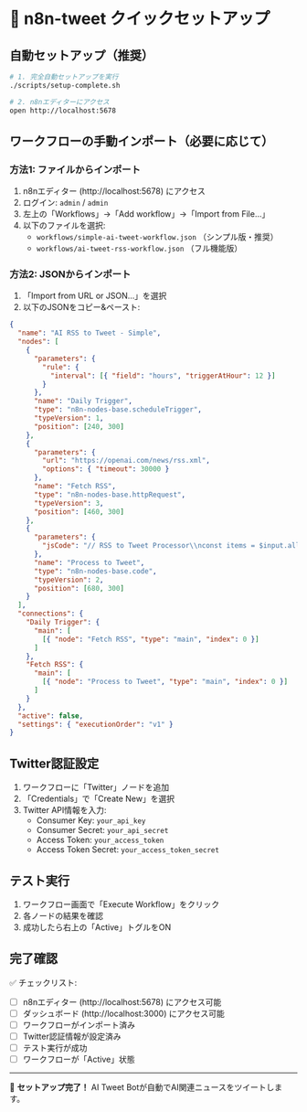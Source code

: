 # 🚀 n8n-tweet クイックセットアップ

## 自動セットアップ（推奨）

```bash
# 1. 完全自動セットアップを実行
./scripts/setup-complete.sh

# 2. n8nエディターにアクセス
open http://localhost:5678
```

## ワークフローの手動インポート（必要に応じて）

### 方法1: ファイルからインポート
1. n8nエディター (http://localhost:5678) にアクセス
2. ログイン: `admin` / `admin`
3. 左上の「Workflows」→「Add workflow」→「Import from File...」
4. 以下のファイルを選択:
   - `workflows/simple-ai-tweet-workflow.json` （シンプル版・推奨）
   - `workflows/ai-tweet-rss-workflow.json` （フル機能版）

### 方法2: JSONからインポート
1. 「Import from URL or JSON...」を選択
2. 以下のJSONをコピー&ペースト:

```json
{
  "name": "AI RSS to Tweet - Simple",
  "nodes": [
    {
      "parameters": {
        "rule": {
          "interval": [{ "field": "hours", "triggerAtHour": 12 }]
        }
      },
      "name": "Daily Trigger",
      "type": "n8n-nodes-base.scheduleTrigger",
      "typeVersion": 1,
      "position": [240, 300]
    },
    {
      "parameters": {
        "url": "https://openai.com/news/rss.xml",
        "options": { "timeout": 30000 }
      },
      "name": "Fetch RSS",
      "type": "n8n-nodes-base.httpRequest",
      "typeVersion": 3,
      "position": [460, 300]
    },
    {
      "parameters": {
        "jsCode": "// RSS to Tweet Processor\\nconst items = $input.all();\\nconst rssData = items[0]?.json?.data;\\n\\nif (!rssData) {\\n  return [{ json: { error: 'No RSS data' } }];\\n}\\n\\n// Simple RSS parsing\\nconst titleMatch = rssData.match(/<title>([^<]*)<\\/title>/i);\\nconst linkMatch = rssData.match(/<link>([^<]*)<\\/link>/i);\\n\\nconst title = titleMatch ? titleMatch[1] : 'AI News';\\nconst link = linkMatch ? linkMatch[1] : '';\\n\\n// Create tweet\\nlet tweet = title;\\nif (tweet.length > 200) {\\n  tweet = tweet.substring(0, 197) + '...';\\n}\\n\\ntweet += '\\\\n\\\\n#AI #OpenAI #TechNews';\\nif (link) {\\n  tweet += '\\\\n' + link;\\n}\\n\\nreturn [{\\n  json: {\\n    title,\\n    link,\\n    tweet,\\n    tweetLength: tweet.length,\\n    timestamp: new Date().toISOString()\\n  }\\n}];"
      },
      "name": "Process to Tweet",
      "type": "n8n-nodes-base.code",
      "typeVersion": 2,
      "position": [680, 300]
    }
  ],
  "connections": {
    "Daily Trigger": {
      "main": [
        [{ "node": "Fetch RSS", "type": "main", "index": 0 }]
      ]
    },
    "Fetch RSS": {
      "main": [
        [{ "node": "Process to Tweet", "type": "main", "index": 0 }]
      ]
    }
  },
  "active": false,
  "settings": { "executionOrder": "v1" }
}
```

## Twitter認証設定

1. ワークフローに「Twitter」ノードを追加
2. 「Credentials」で「Create New」を選択
3. Twitter API情報を入力:
   - Consumer Key: `your_api_key`
   - Consumer Secret: `your_api_secret`
   - Access Token: `your_access_token`
   - Access Token Secret: `your_access_token_secret`

## テスト実行

1. ワークフロー画面で「Execute Workflow」をクリック
2. 各ノードの結果を確認
3. 成功したら右上の「Active」トグルをON

## 完了確認

✅ チェックリスト:
- [ ] n8nエディター (http://localhost:5678) にアクセス可能
- [ ] ダッシュボード (http://localhost:3000) にアクセス可能
- [ ] ワークフローがインポート済み
- [ ] Twitter認証情報が設定済み
- [ ] テスト実行が成功
- [ ] ワークフローが「Active」状態

---

🎉 **セットアップ完了！** AI Tweet Botが自動でAI関連ニュースをツイートします。